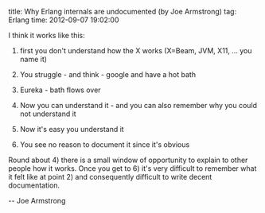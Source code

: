title: Why Erlang internals are undocumented (by Joe Armstrong)
tag: Erlang
time: 2012-09-07 19:02:00

I think it works like this:

1) first you don't understand how the X works (X=Beam, JVM, X11, ... you name it)

2) You struggle - and think - google and have a hot bath

3) Eureka - bath flows over

4) Now you can understand it - and you can also remember why you could not understand it

5) Now it's easy you understand it

6) You see no reason to document it since it's obvious

Round about 4) there is a small window of opportunity to explain to other people how it works. Once you get to 6) it's very difficult to remember what it felt like at point 2) and consequently difficult to write decent documentation.

-- Joe Armstrong

